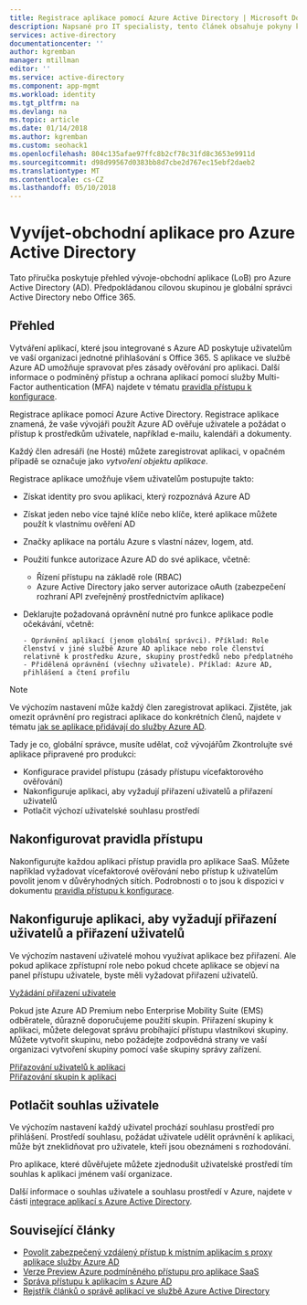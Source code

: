 ```yaml
---
title: Registrace aplikace pomocí Azure Active Directory | Microsoft Docs
description: Napsané pro IT specialisty, tento článek obsahuje pokyny k integraci aplikací Azure se službou Active Directory.
services: active-directory
documentationcenter: ''
author: kgremban
manager: mtillman
editor: ''
ms.service: active-directory
ms.component: app-mgmt
ms.workload: identity
ms.tgt_pltfrm: na
ms.devlang: na
ms.topic: article
ms.date: 01/14/2018
ms.author: kgremban
ms.custom: seohack1
ms.openlocfilehash: 804c135afae97ffc8b2cf78c31fd8c3653e9911d
ms.sourcegitcommit: d98d99567d0383bb8d7cbe2d767ec15ebf2daeb2
ms.translationtype: MT
ms.contentlocale: cs-CZ
ms.lasthandoff: 05/10/2018
---
```

# <a name="develop-line-of-business-apps-for-azure-active-directory"></a>Vyvíjet-obchodní aplikace pro Azure Active Directory
Tato příručka poskytuje přehled vývoje-obchodní aplikace (LoB) pro Azure Active Directory (AD). Předpokládanou cílovou skupinou je globální správci Active Directory nebo Office 365.

## <a name="overview"></a>Přehled
Vytváření aplikací, které jsou integrované s Azure AD poskytuje uživatelům ve vaší organizaci jednotné přihlašování s Office 365. S aplikace ve službě Azure AD umožňuje spravovat přes zásady ověřování pro aplikaci. Další informace o podmíněný přístup a ochrana aplikací pomocí služby Multi-Factor authentication (MFA) najdete v tématu [pravidla přístupu k konfigurace](active-directory-conditional-access-azure-portal-get-started.md).

Registrace aplikace pomocí Azure Active Directory. Registrace aplikace znamená, že vaše vývojáři použít Azure AD ověřuje uživatele a požádat o přístup k prostředkům uživatele, například e-mailu, kalendáři a dokumenty.

Každý člen adresáři (ne Hosté) můžete zaregistrovat aplikaci, v opačném případě se označuje jako *vytvoření objektu aplikace*.

Registrace aplikace umožňuje všem uživatelům postupujte takto:

* Získat identity pro svou aplikaci, který rozpoznává Azure AD
* Získat jeden nebo více tajné klíče nebo klíče, které aplikace můžete použít k vlastnímu ověření AD
* Značky aplikace na portálu Azure s vlastní název, logem, atd.
* Použití funkce autorizace Azure AD do své aplikace, včetně:

  * Řízení přístupu na základě role (RBAC)
  * Azure Active Directory jako server autorizace oAuth (zabezpečení rozhraní API zveřejněný prostřednictvím aplikace)
* Deklarujte požadovaná oprávnění nutné pro funkce aplikace podle očekávání, včetně:

      - Oprávnění aplikací (jenom globální správci). Příklad: Role členství v jiné službě Azure AD aplikace nebo role členství relativně k prostředku Azure, skupiny prostředků nebo předplatného
      - Přidělená oprávnění (všechny uživatele). Příklad: Azure AD, přihlášení a čtení profilu

> [!NOTE]
> Ve výchozím nastavení může každý člen zaregistrovat aplikaci. Zjistěte, jak omezit oprávnění pro registraci aplikace do konkrétních členů, najdete v tématu [jak se aplikace přidávají do služby Azure AD](develop/active-directory-how-applications-are-added.md#who-has-permission-to-add-applications-to-my-azure-ad-instance).
>
>

Tady je co, globální správce, musíte udělat, což vývojářům Zkontrolujte své aplikace připravené pro produkci:

* Konfigurace pravidel přístupu (zásady přístupu vícefaktorového ověřování)
* Nakonfiguruje aplikaci, aby vyžadují přiřazení uživatelů a přiřazení uživatelů
* Potlačit výchozí uživatelské souhlasu prostředí

## <a name="configure-access-rules"></a>Nakonfigurovat pravidla přístupu
Nakonfigurujte každou aplikaci přístup pravidla pro aplikace SaaS. Můžete například vyžadovat vícefaktorové ověřování nebo přístup k uživatelům povolit jenom v důvěryhodných sítích. Podrobnosti o to jsou k dispozici v dokumentu [pravidla přístupu k konfigurace](active-directory-conditional-access-azure-portal-get-started.md).

## <a name="configure-the-app-to-require-user-assignment-and-assign-users"></a>Nakonfiguruje aplikaci, aby vyžadují přiřazení uživatelů a přiřazení uživatelů
Ve výchozím nastavení uživatelé mohou využívat aplikace bez přiřazení. Ale pokud aplikace zpřístupní role nebo pokud chcete aplikace se objeví na panel přístupu uživatele, byste měli vyžadovat přiřazení uživatelů.

[Vyžádání přiřazení uživatele](active-directory-applications-guiding-developers-requiring-user-assignment.md)

Pokud jste Azure AD Premium nebo Enterprise Mobility Suite (EMS) odběratele, důrazně doporučujeme použití skupin. Přiřazení skupiny k aplikaci, můžete delegovat správu probíhající přístupu vlastníkovi skupiny. Můžete vytvořit skupinu, nebo požádejte zodpovědná strany ve vaší organizaci vytvoření skupiny pomocí vaše skupiny správy zařízení.

[Přiřazování uživatelů k aplikaci](active-directory-applications-guiding-developers-assigning-users.md)  
[Přiřazování skupin k aplikaci](active-directory-applications-guiding-developers-assigning-groups.md)

## <a name="suppress-user-consent"></a>Potlačit souhlas uživatele
Ve výchozím nastavení každý uživatel prochází souhlasu prostředí pro přihlášení. Prostředí souhlasu, požádat uživatele udělit oprávnění k aplikaci, může být zneklidňovat pro uživatele, kteří jsou obeznámeni s rozhodování.

Pro aplikace, které důvěřujete můžete zjednodušit uživatelské prostředí tím souhlas k aplikaci jménem vaší organizace.

Další informace o souhlas uživatele a souhlasu prostředí v Azure, najdete v části [integrace aplikací s Azure Active Directory](active-directory-integrating-applications.md).

## <a name="related-articles"></a>Související články
* [Povolit zabezpečený vzdálený přístup k místním aplikacím s proxy aplikace služby Azure AD](active-directory-application-proxy-get-started.md)
* [Verze Preview Azure podmíněného přístupu pro aplikace SaaS](active-directory-conditional-access-azure-portal-get-started.md)
* [Správa přístupu k aplikacím s Azure AD](active-directory-managing-access-to-apps.md)
* [Rejstřík článků o správě aplikací ve službě Azure Active Directory](active-directory-apps-index.md)

